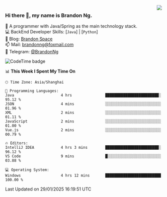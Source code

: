 <img  align="right" src="https://github-readme-stats-brandon0824.vercel.app/api/top-langs/?username=brandon0824&layout=compact">

### Hi there 👋, my name is Brandon Ng.

🌱 A programmer with Java/Spring as the main technology stack.  
💻 BackEnd Developer Skills: [`Java`] | [`Python`]  
📝 Blog: [Brandon Space](https://brandonng.tech)  
📫 Mail: brandonng@foxmail.com  
📰 Telegram: [@BrandonNg](https://t.me/BrandonNg24)  

![CodeTime badge](https://img.shields.io/endpoint?style=flat-square&url=https%3A%2F%2Fapi.codetime.dev%2Fshield%3Fid%3D128%26project%3D%26in%3D604800000)

<!--START_SECTION:waka-->
📊 **This Week I Spent My Time On** 

```text
🕑︎ Time Zone: Asia/Shanghai

💬 Programming Languages: 
Java                     4 hrs               ████████████████████████░   95.12 % 
JSON                     4 mins              ░░░░░░░░░░░░░░░░░░░░░░░░░   01.96 % 
XML                      2 mins              ░░░░░░░░░░░░░░░░░░░░░░░░░   01.11 % 
JavaScript               2 mins              ░░░░░░░░░░░░░░░░░░░░░░░░░   01.00 % 
Vue.js                   2 mins              ░░░░░░░░░░░░░░░░░░░░░░░░░   00.79 % 

🔥 Editors: 
IntelliJ IDEA            4 hrs 3 mins        ████████████████████████░   96.12 % 
VS Code                  9 mins              █░░░░░░░░░░░░░░░░░░░░░░░░   03.88 % 

💻 Operating System: 
Windows                  4 hrs 12 mins       █████████████████████████   100.00 % 
```


 Last Updated on 29/01/2025 16:19:51 UTC
<!--END_SECTION:waka-->
